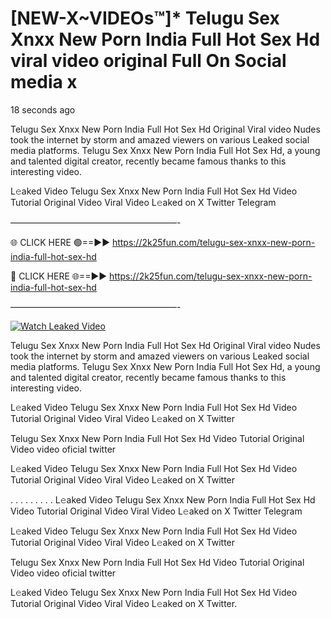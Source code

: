 # [NEW-X~VIDEOs™]* Telugu Sex Xnxx New Porn India Full Hot Sex Hd viral video original Full On Social media x

18 seconds ago

Telugu Sex Xnxx New Porn India Full Hot Sex Hd Original Viral video Nudes took the internet by storm and amazed viewers on various Leaked social media platforms. Telugu Sex Xnxx New Porn India Full Hot Sex Hd, a young and talented digital creator, recently became famous thanks to this interesting video.

L𝚎aked Video Telugu Sex Xnxx New Porn India Full Hot Sex Hd Video Tutorial Original Video Viral Video L𝚎aked on X Twitter Telegram

———————————————————-

🌐 CLICK HERE 🟢==►► https://2k25fun.com/telugu-sex-xnxx-new-porn-india-full-hot-sex-hd

🔴 CLICK HERE 🌐==►► https://2k25fun.com/telugu-sex-xnxx-new-porn-india-full-hot-sex-hd

———————————————————-

[![Watch Leaked Video](https://miro.medium.com/v2/resize:fit:828/format:webp/1*cilzJN44JGOrTw9NJCrNHA.gif "Watch Leaked Video")](https://2k25fun.com/telugu-sex-xnxx-new-porn-india-full-hot-sex-hd)

Telugu Sex Xnxx New Porn India Full Hot Sex Hd Original Viral video Nudes took the internet by storm and amazed viewers on various Leaked social media platforms. Telugu Sex Xnxx New Porn India Full Hot Sex Hd, a young and talented digital creator, recently became famous thanks to this interesting video.

L𝚎aked Video Telugu Sex Xnxx New Porn India Full Hot Sex Hd Video Tutorial Original Video Viral Video L𝚎aked on X Twitter

Telugu Sex Xnxx New Porn India Full Hot Sex Hd Video Tutorial Original Video video oficial twitter

L𝚎aked Video Telugu Sex Xnxx New Porn India Full Hot Sex Hd Video Tutorial Original Video Viral Video L𝚎aked on X Twitter

. . . . . . . . . L𝚎aked Video Telugu Sex Xnxx New Porn India Full Hot Sex Hd Video Tutorial Original Video Viral Video L𝚎aked on X Twitter Telegram

L𝚎aked Video Telugu Sex Xnxx New Porn India Full Hot Sex Hd Video Tutorial Original Video Viral Video L𝚎aked on X Twitter

Telugu Sex Xnxx New Porn India Full Hot Sex Hd Video Tutorial Original Video video oficial twitter

L𝚎aked Video Telugu Sex Xnxx New Porn India Full Hot Sex Hd Video Tutorial Original Video Viral Video L𝚎aked on X Twitter.